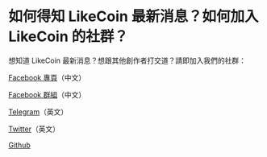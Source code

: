 # 如何得知 LikeCoin 最新消息？如何加入 LikeCoin 的社群？

想知道 LikeCoin 最新消息？想跟其他創作者打交道？請即加入我們的社群：

[Facebook 專頁](https://www.facebook.com/Liker.Land/)（中文）

[Facebook 群組](https://www.facebook.com/groups/likecoin/)（中文）

[Telegram](https://t.me/likecoin)（英文）

[Twitter](https://twitter.com/likecoin)（英文）

[Github](http://github.com/likecoin)


